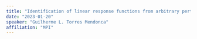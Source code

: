 ```yaml
---
title: "Identification of linear response functions from arbitrary perturbation experiments in the presence of noise"
date: "2023-01-20"
speaker: "Guilherme L. Torres Mendonca"
affiliation: "MPI"
---
```

